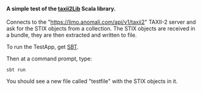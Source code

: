 #### A simple test of the [taxii2Lib](https://github.com/workingDog/Taxii2LibScala) Scala library.

Connects to the "https://limo.anomali.com/api/v1/taxii2" TAXII-2 server and ask for the STIX objects from a collection. 
The STIX objects are received in a bundle, 
they are then extracted and written to file.

To run the TestApp, get [SBT](https://www.scala-sbt.org/).

Then at a command prompt, type:

    sbt run
    
You should see a new file called "testfile" with the STIX objects in it.

    